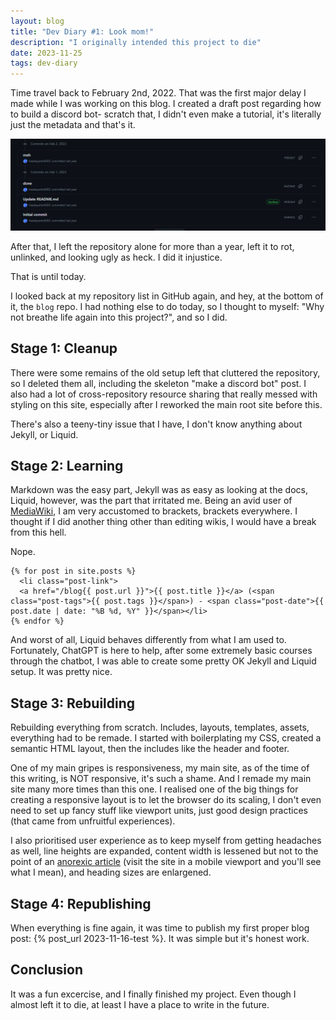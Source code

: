```yaml
---
layout: blog
title: "Dev Diary #1: Look mom!"
description: "I originally intended this project to die"
date: 2023-11-25
tags: dev-diary
---
```


Time travel back to February 2nd, 2022. That was the first major delay I made while I was working on this blog. I created a draft post regarding how to build a discord bot- scratch that, I didn't even make a tutorial, it's literally just the metadata and that's it.

![The first few commits done towards the repository](../assets/2023-11-25-dev-diary-1-firstcommits.png "The first few commits done towards the repository")

After that, I left the repository alone for more than a year, left it to rot, unlinked, and looking ugly as heck. I did it injustice.

That is until today.

I looked back at my repository list in GitHub again, and hey, at the bottom of it, the `blog` repo. I had nothing else to do today, so I thought to myself: "Why not breathe life again into this project?", and so I did.

## Stage 1: Cleanup

There were some remains of the old setup left that cluttered the repository, so I deleted them all, including the skeleton "make a discord bot" post. I also had a lot of cross-repository resource sharing that really messed with styling on this site, especially after I reworked the main root site before this.

There's also a teeny-tiny issue that I have, I don't know anything about Jekyll, or Liquid.

## Stage 2: Learning

Markdown was the easy part, Jekyll was as easy as looking at the docs, Liquid, however, was the part that irritated me. Being an avid user of [MediaWiki](https://mediawiki.org), I am very accustomed to brackets, brackets everywhere. I thought if I did another thing other than editing wikis, I would have a break from this hell.

Nope.

```liquid
{% for post in site.posts %}
  <li class="post-link">
  <a href="/blog{{ post.url }}">{{ post.title }}</a> (<span class="post-tags">{{ post.tags }}</span>) - <span class="post-date">{{ post.date | date: "%B %d, %Y" }}</span></li>
{% endfor %}
```

And worst of all, Liquid behaves differently from what I am used to. Fortunately, ChatGPT is here to help, after some extremely basic courses through the chatbot, I was able to create some pretty OK Jekyll and Liquid setup. It was pretty nice.

## Stage 3: Rebuilding

Rebuilding everything from scratch. Includes, layouts, templates, assets, everything had to be remade. I started with boilerplating my CSS, created a semantic HTML layout, then the includes like the header and footer.

One of my main gripes is responsiveness, my main site, as of the time of this writing, is NOT responsive, it's such a shame. And I remade my main site many more times than this one. I realised one of the big things for creating a responsive layout is to let the browser do its scaling, I don't even need to set up fancy stuff like viewport units, just good design practices (that came from unfruitful experiences).

I also prioritised user experience as to keep myself from getting headaches as well, line heights are expanded, content width is lessened but not to the point of an [anorexic article](https://web.archive.org/web/20231102072430/https://visitandorra.com/en/visitor-information/before-you-arrive/passport-visas-customs/) (visit the site in a mobile viewport and you'll see what I mean), and heading sizes are enlargened.

## Stage 4: Republishing

When everything is fine again, it was time to publish my first proper blog post: {% post_url 2023-11-16-test %}. It was simple but it's honest work.

## Conclusion

It was a fun excercise, and I finally finished my project. Even though I almost left it to die, at least I have a place to write in the future.
